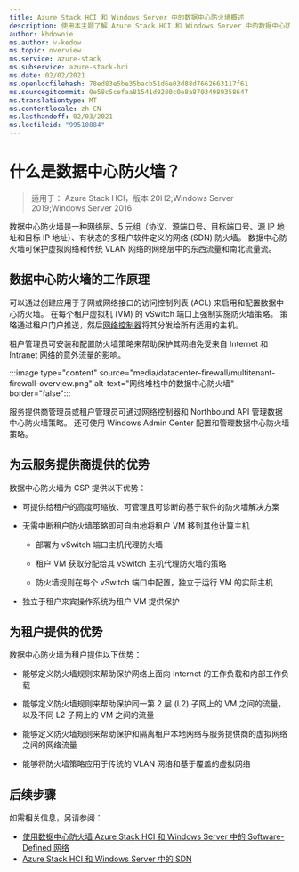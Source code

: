 ```yaml
---
title: Azure Stack HCI 和 Windows Server 中的数据中心防火墙概述
description: 使用本主题了解 Azure Stack HCI 和 Windows Server 中的数据中心防火墙。
author: khdownie
ms.author: v-kedow
ms.topic: overview
ms.service: azure-stack
ms.subservice: azure-stack-hci
ms.date: 02/02/2021
ms.openlocfilehash: 78ed83e5be35bacb51d6e03d88d7662663117f61
ms.sourcegitcommit: 0e58c5cefaa81541d9280c0e8a87034989358647
ms.translationtype: MT
ms.contentlocale: zh-CN
ms.lasthandoff: 02/03/2021
ms.locfileid: "99510884"
---
```

# <a name="what-is-datacenter-firewall"></a>什么是数据中心防火墙？

> 适用于： Azure Stack HCI，版本 20H2;Windows Server 2019;Windows Server 2016

数据中心防火墙是一种网络层、5 元组（协议、源端口号、目标端口号、源 IP 地址和目标 IP 地址）、有状态的多租户软件定义的网络 (SDN) 防火墙。 数据中心防火墙可保护虚拟网络和传统 VLAN 网络的网络层中的东西流量和南北流量流。

## <a name="how-datacenter-firewall-works"></a>数据中心防火墙的工作原理

可以通过创建应用于子网或网络接口的访问控制列表 (ACL) 来启用和配置数据中心防火墙。 在每个租户虚拟机 (VM) 的 vSwitch 端口上强制实施防火墙策略。 策略通过租户门户推送，然后[网络控制器](network-controller-overview.md)将其分发给所有适用的主机。

租户管理员可安装和配置防火墙策略来帮助保护其网络免受来自 Internet 和 Intranet 网络的意外流量的影响。

:::image type="content" source="media/datacenter-firewall/multitenant-firewall-overview.png" alt-text="网络堆栈中的数据中心防火墙" border="false":::

服务提供商管理员或租户管理员可通过网络控制器和 Northbound API 管理数据中心防火墙策略。 还可使用 Windows Admin Center 配置和管理数据中心防火墙策略。

## <a name="advantages-for-cloud-service-providers"></a>为云服务提供商提供的优势

数据中心防火墙为 CSP 提供以下优势：

- 可提供给租户的高度可缩放、可管理且可诊断的基于软件的防火墙解决方案

- 无需中断租户防火墙策略即可自由地将租户 VM 移到其他计算主机

    - 部署为 vSwitch 端口主机代理防火墙

    - 租户 VM 获取分配给其 vSwitch 主机代理防火墙的策略

    - 防火墙规则在每个 vSwitch 端口中配置，独立于运行 VM 的实际主机

- 独立于租户来宾操作系统为租户 VM 提供保护

## <a name="advantages-for-tenants"></a>为租户提供的优势

数据中心防火墙为租户提供以下优势：

- 能够定义防火墙规则来帮助保护网络上面向 Internet 的工作负载和内部工作负载

- 能够定义防火墙规则来帮助保护同一第 2 层 (L2) 子网上的 VM 之间的流量，以及不同 L2 子网上的 VM 之间的流量

- 能够定义防火墙规则来帮助保护和隔离租户本地网络与服务提供商的虚拟网络之间的网络流量

- 能够将防火墙策略应用于传统的 VLAN 网络和基于覆盖的虚拟网络

## <a name="next-steps"></a>后续步骤

如需相关信息，另请参阅：

- [使用数据中心防火墙 Azure Stack HCI 和 Windows Server 中的 Software-Defined 网络](../manage/use-datacenter-firewall.md)
- [Azure Stack HCI 和 Windows Server 中的 SDN](software-defined-networking.md)